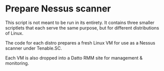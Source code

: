 # Prepare Nessus scanner
This script is not meant to be run in its entirety. It contains three smaller scriptlets that each serve the same purpose, but for different distributions of Linux.

The code for each distro prepares a fresh Linux VM for use as a Nessus scanner under Tenable.SC.

Each VM is also dropped into a Datto RMM site for management & monitoring.
